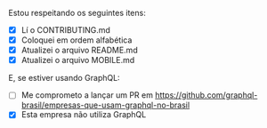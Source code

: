 Estou respeitando os seguintes itens:
- [x] Lí o CONTRIBUTING.md
- [x] Coloquei em ordem alfabética
- [x] Atualizei o arquivo README.md
- [x] Atualizei o arquivo MOBILE.md

E, se estiver usando GraphQL:
- [ ] Me comprometo a lançar um PR em https://github.com/graphql-brasil/empresas-que-usam-graphql-no-brasil
- [x] Esta empresa não utiliza GraphQL

